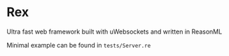 # Rex

Ultra fast web framework
built with uWebsockets and written in ReasonML

Minimal example can be found in `tests/Server.re`
